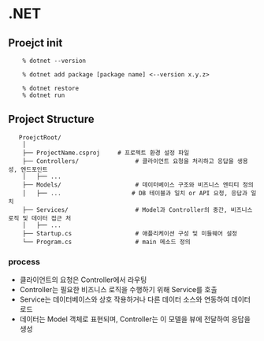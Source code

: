 # .NET

## Proejct init

        % dotnet --version

        % dotnet add package [package name] <--version x.y.z>

        % dotnet restore
        % dotnet run

## Project Structure

       ProejctRoot/
        │
        ├── ProjectName.csproj     # 프로젝트 환경 설정 파일
        ├── Controllers/                # 클라이언트 요청을 처리하고 응답을 생용성, 엔드포인트
        │   ├── ...
        ├── Models/                     # 데이터베이스 구조와 비즈니스 엔티티 정의
        │   ├── ...                    # DB 테이블과 일치 or API 요청, 응답과 일치
        ├── Services/                   # Model과 Controller의 중간, 비즈니스 로직 및 데이터 접근 처
        │   ├── ...
        ├── Startup.cs                  # 애플리케이션 구성 및 미들웨어 설정
        └── Program.cs                  # main 메소드 정의

### process

-   클라이언트의 요청은 Controller에서 라우팅
-   Controller는 필요한 비즈니스 로직을 수행하기 위해 Service를 호출
-   Service는 데이터베이스와 상호 작용하거나 다른 데이터 소스와 연동하여 데이터 로드
-   데이터는 Model 객체로 표현되며, Controller는 이 모델을 뷰에 전달하여 응답을 생성

